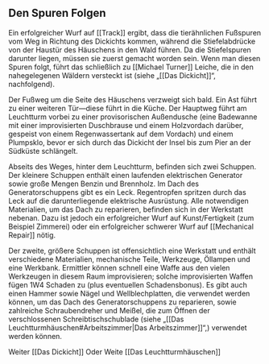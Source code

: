 ## Den Spuren Folgen
Ein erfolgreicher Wurf auf [[Track]] ergibt, dass die tierähnlichen Fußspuren vom Weg in Richtung des Dickichts kommen, während die Stiefelabdrücke von der Haustür des Häuschens in den Wald führen. Da die Stiefelspuren darunter liegen, müssen sie zuerst gemacht worden sein. Wenn man diesen Spuren folgt, führt das schließlich zu [[Michael Turner]] Leiche, die in den nahegelegenen Wäldern versteckt ist (siehe „[[Das Dickicht]]“, nachfolgend).

Der Fußweg um die Seite des Häuschens verzweigt sich bald. Ein Ast führt zu einer weiteren Tür—diese führt in die Küche. Der Hauptweg führt am Leuchtturm vorbei zu einer provisorischen Außendusche (eine Badewanne mit einer improvisierten Duschbrause und einem Holzvordach darüber, gespeist von einem Regenwassertank auf dem Vordach) und einem Plumpsklo, bevor er sich durch das Dickicht der Insel bis zum Pier an der Südküste schlängelt.

Abseits des Weges, hinter dem Leuchtturm, befinden sich zwei Schuppen. Der kleinere Schuppen enthält einen laufenden elektrischen Generator sowie große Mengen Benzin und Brennholz. Im Dach des Generatorschuppens gibt es ein Leck. Regentropfen spritzen durch das Leck auf die darunterliegende elektrische Ausrüstung.
Alle notwendigen Materialien, um das Dach zu reparieren, befinden sich in der Werkstatt nebenan. Dazu ist jedoch ein erfolgreicher Wurf auf Kunst/Fertigkeit (zum Beispiel Zimmerei) oder ein erfolgreicher schwerer Wurf auf [[Mechanical Repair]] nötig.

Der zweite, größere Schuppen ist offensichtlich eine Werkstatt und enthält verschiedene Materialien, mechanische Teile, Werkzeuge, Öllampen und eine Werkbank. Ermittler können schnell eine Waffe aus den vielen Werkzeugen in diesem Raum improvisieren; solche improvisierten Waffen fügen 1W4 Schaden zu (plus eventuellen Schadensbonus). Es gibt auch einen Hammer sowie Nägel und Wellblechplatten, die verwendet werden können, um das Dach des Generatorschuppens zu reparieren, sowie zahlreiche Schraubendreher und Meißel, die zum Öffnen der verschlossenen Schreibtischschublade (siehe „[[Das Leuchtturmhäuschen#Arbeitszimmer|Das Arbeitszimmer]]“,) verwendet werden können.


Weiter [[Das Dickicht]]
Oder
Weite [[Das Leuchtturmhäuschen]]
